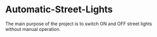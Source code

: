 # Automatic-Street-Lights
The main purpose of the project is to switch ON and OFF street lights without manual operation.
